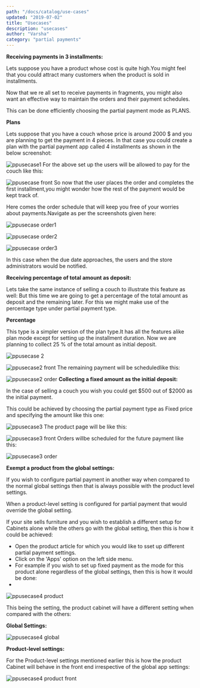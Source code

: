 ```yaml
---
path: "/docs/catalog/use-cases"
updated: "2019-07-02"
title: "Usecases"
description: "usecases"
author: "Varsha"
category: "partial payments"
---
```


**Receiving payments in 3 installments:**

Lets suppose you have a product whose cost is quite high.You might feel that you could attract many customers when the product is sold in installments.

Now that we re all set to receive payments in fragments, you might also want an effective way to maintain the orders and their payment schedules.

This can be done efficiently choosing the partial payment mode as PLANS.

**Plans**

Lets suppose that you have a couch whose price is around 2000 $ and you are planning to get the payment in 4 pieces. In that case you could create a plan with the partial payment app called 4 installments as shown in the below screenshot:


![ppusecase1](https://raw.githubusercontent.com/j2store/doc-images/master/partial-payments/usecases/app_partialpaymentusecase1.png)
For the above set up the users will be allowed to pay for the couch like this:

![ppusecase front](https://raw.githubusercontent.com/j2store/doc-images/master/partial-payments/usecases/app_partialpaymentusecase1front.png)
So now that the user places the order and completes the first installment,you might wonder how the rest of the payment would be kept track of.

Here comes the order schedule that will keep you free of your worries about payments.Navigate as per the screenshots given here:

![ppusecase order1](https://raw.githubusercontent.com/j2store/doc-images/master/partial-payments/usecases/app_partialpaymentusecase1order1.png)

![ppusecase order2](https://raw.githubusercontent.com/j2store/doc-images/master/partial-payments/usecases/app_partialpaymentusecase1order2.png)

![ppusecase order3](https://raw.githubusercontent.com/j2store/doc-images/master/partial-payments/usecases/app_partialpaymentusecase1order3.png)

In this case when the due date approaches, the users and the store administrators would be notified.

**Receiving percentage of total amount as deposit:**

Lets take the same instance of selling a couch to illustrate this feature as well:
But this time we are going to get a percentage of the total amount as deposit and the remaining later.
For this we might make use of the percentage type under partial payment type.

**Percentage**

This  type is a simpler version of the plan type.It has all the features alike plan mode except for setting up the installment duration.
Now we are planning to collect 25 % of the total amount as initial deposit.

![ppusecase 2](https://raw.githubusercontent.com/j2store/doc-images/master/partial-payments/usecases/app_partialpaymentusecase2.png)

![ppusecase2 front](https://raw.githubusercontent.com/j2store/doc-images/master/partial-payments/usecases/app_partialpaymentusecase2front.png)
The remaining payment will be scheduledlike this:

![ppusecase2 order](https://raw.githubusercontent.com/j2store/doc-images/master/partial-payments/usecases/app_partialpaymentusecase2order.png)
**Collecting a fixed amount as the initial deposit:**

In the case of selling a couch you wish you could get $500 out of $2000 as the initial payment.

This could be achieved by choosing the partial payment type as Fixed price and specifying the amount  like this one:

![ppusecase3](https://raw.githubusercontent.com/j2store/doc-images/master/partial-payments/usecases/app_partialpaymentusecase3.png)
The product page will be like this:

![ppusecase3 front](https://raw.githubusercontent.com/j2store/doc-images/master/partial-payments/usecases/app_partialpaymentusecase3front.png)
Orders willbe scheduled for the future payment like this:

![ppusecase3 order](https://raw.githubusercontent.com/j2store/doc-images/master/partial-payments/usecases/app_partialpaymentusecase3order.png)

**Exempt a product from the global settings:**

If you wish to configure partial payment in another way when compared to the normal global settings then that is always possible with the product level settings.

When a product-level setting is configured for partial payment that would override the global setting.

If your site sells furniture and you wish to establish a different setup for Cabinets alone while the others go with the global setting, then this is how it could be achieved:

* Open the product article for which you would like to sset up different partial payment settings.
* Click on the 'Apps' option on the left side menu.
* For example if you wish to set up fixed payment as the mode for this product alone regardless of the global settings, then this is how it would be done:
* 
![ppusecase4 product](https://raw.githubusercontent.com/j2store/doc-images/master/partial-payments/usecases/app_partialpaymentusecase4product.png)

This being the  setting, the product cabinet will have a different setting when compared with the others:

**Global Settings:**

![ppusecase4 global](https://raw.githubusercontent.com/j2store/doc-images/master/partial-payments/usecases/app_partialpaymentusecase4global.png)

**Product-level settings:**

For the Product-level settings mentioned earlier this is how the product Cabinet will behave in the front end irrespective of the global app settings:

![ppusecase4 product front](https://raw.githubusercontent.com/j2store/doc-images/master/partial-payments/usecases/app_partialpaymentusecase4productfront.png)


